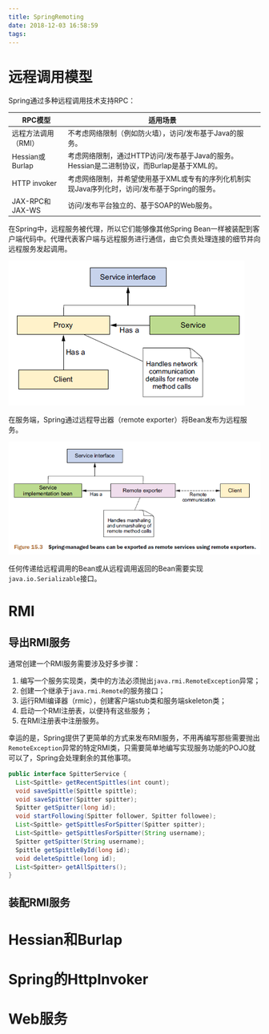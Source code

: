 ```yaml
---
title: SpringRemoting
date: 2018-12-03 16:58:59
tags:
---
```


# 远程调用模型

Spring通过多种远程调用技术支持RPC：

| RPC模型             | 适用场景                                                     |
| ------------------- | ------------------------------------------------------------ |
| 远程方法调用（RMI） | 不考虑网络限制（例如防火墙），访问/发布基于Java的服务。      |
| Hessian或Burlap     | 考虑网络限制，通过HTTP访问/发布基于Java的服务。Hessian是二进制协议，而Burlap是基于XML的。 |
| HTTP invoker        | 考虑网络限制，并希望使用基于XML或专有的序列化机制实现Java序列化时，访问/发布基于Spring的服务。 |
| JAX-RPC和JAX-WS     | 访问/发布平台独立的、基于SOAP的Web服务。                     |

在Spring中，远程服务被代理，所以它们能够像其他Spring Bean一样被装配到客户端代码中。代理代表客户端与远程服务进行通信，由它负责处理连接的细节并向远程服务发起调用。

![远程服务](SpringRemoting/remote-services.png)

在服务端，Spring通过远程导出器（remote exporter）将Bean发布为远程服务。

![远程导出器](SpringRemoting/remote-exporter.png)

任何传递给远程调用的Bean或从远程调用返回的Bean需要实现`java.io.Serializable`接口。

# RMI

## 导出RMI服务

通常创建一个RMI服务需要涉及好多步骤：

1. 编写一个服务实现类，类中的方法必须抛出`java.rmi.RemoteException`异常；
2. 创建一个继承于`java.rmi.Remote`的服务接口；
3. 运行RMI编译器（rmic），创建客户端stub类和服务端skeleton类；
4. 启动一个RMI注册表，以便持有这些服务；
5. 在RMI注册表中注册服务。

幸运的是，Spring提供了更简单的方式来发布RMI服务，不用再编写那些需要抛出`RemoteException`异常的特定RMI类，只需要简单地编写实现服务功能的POJO就可以了，Spring会处理剩余的其他事项。

```java
public interface SpitterService {
  List<Spittle> getRecentSpittles(int count);
  void saveSpittle(Spittle spittle);
  void saveSpitter(Spitter spitter);
  Spitter getSpitter(long id);
  void startFollowing(Spitter follower, Spitter followee);
  List<Spittle> getSpittlesForSpitter(Spitter spitter);
  List<Spittle> getSpittlesForSpitter(String username);
  Spitter getSpitter(String username);
  Spittle getSpittleById(long id);
  void deleteSpittle(long id);
  List<Spitter> getAllSpitters();
}
```



## 装配RMI服务

# Hessian和Burlap

# Spring的HttpInvoker

# Web服务
